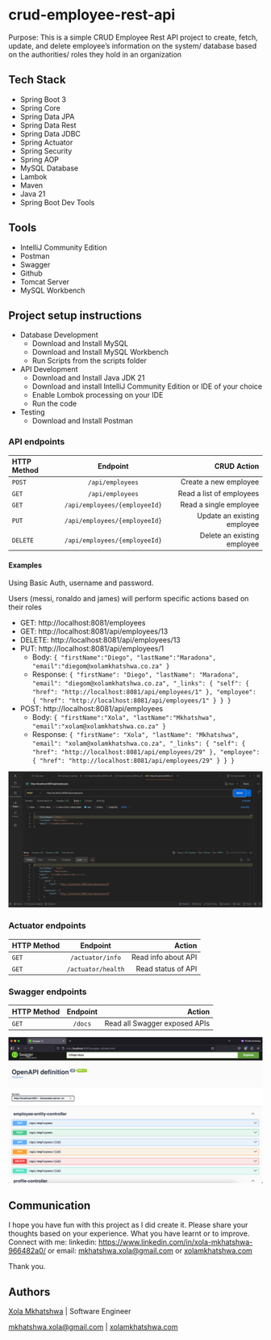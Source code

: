 # crud-employee-rest-api

Purpose:
This is a simple CRUD Employee Rest API project to create, fetch, update, and delete employee’s information on the system/ database based on the authorities/ roles they hold in an organization

## Tech Stack
-	Spring Boot 3
-	Spring Core
-	Spring Data JPA
-	Spring Data Rest
-	Spring Data JDBC
-	Spring Actuator
-	Spring Security
-	Spring AOP
-	MySQL Database
-	Lambok
-	Maven
-	Java 21
-	Spring Boot Dev Tools

## Tools
-	IntelliJ Community Edition
-	Postman 
-   Swagger
-	Github
-	Tomcat Server
-	MySQL Workbench 


## Project setup instructions
- Database Development
    - Download and Install MySQL
    - Download and Install MySQL Workbench
    - Run Scripts from the scripts folder
- API Development
    - Download and Install Java JDK 21
    - Download and install IntelliJ Community Edition or IDE of your choice
    - Enable Lombok processing on your IDE
    - Run the code
- Testing
  	- Download and Install Postman

### API endpoints

| HTTP Method | Endpoint | CRUD Action |
| :---         |     :---:      |          ---: |
| `POST`  | `/api/employees` | Create a new employee    |
| `GET`   | `/api/employees` | Read a list of employees |
| `GET`   | `/api/employees/{employeeId}` | Read a single employee |
| `PUT`   | `/api/employees/{employeeId}` | Update an existing employee |
| `DELETE`   | `/api/employees/{employeeId}` | Delete an existing employee |

#### Examples
Using Basic Auth, username and password. 

Users (messi, ronaldo and james) will perform specific actions based on their roles

- GET: http://localhost:8081/employees
- GET: http://localhost:8081/api/employees/13
- DELETE: http://localhost:8081/api/employees/13
- PUT: http://localhost:8081/api/employees/1
  - Body: 
    `{
        "firstName":"Diego",
        "lastName":"Maradona",
        "email":"diegom@xolamkhatshwa.co.za"
    }`
  - Response:
    `{
          "firstName": "Diego",
          "lastName": "Maradona",
          "email": "diegom@xolamkhatshwa.co.za",
          "_links": {
              "self": {
                  "href": "http://localhost:8081/api/employees/1"
              },
              "employee": {
                  "href": "http://localhost:8081/api/employees/1"
               }
          }
    }`
- POST: http://localhost:8081/api/employees
  - Body: 
    `{
        "firstName":"Xola",
        "lastName":"Mkhatshwa",
        "email":"xolam@xolamkhatshwa.co.za"
    }`
  - Response:
   `{
          "firstName": "Xola",
          "lastName": "Mkhatshwa",
          "email": "xolam@xolamkhatshwa.co.za",
          "_links": {
              "self": {
                  "href": "http://localhost:8081/api/employees/29"
              },
              "employee": {
                  "href": "http://localhost:8081/api/employees/29"
              }
          }
    }`
  

![img.png](img.png)

### Actuator endpoints

| HTTP Method | Endpoint |                      Action |
| :---         |     :---:      |----------------------------:|
| `GET`   | `/actuator/info` |         Read info about API |
| `GET`   | `/actuator/health` |          Read status of API |


### Swagger endpoints

| HTTP Method |      Endpoint      |                        Action |
| :---         |:------------------:|------------------------------:|
| `GET`   |      `/docs`       | Read all Swagger exposed APIs |

![img_1.png](img_1.png)


## Communication

I hope you have fun with this project as I did create it. Please share your thoughts based on your experience. What you have learnt or to improve. Connect with me: linkedin: https://www.linkedin.com/in/xola-mkhatshwa-966482a0/ or email: mkhatshwa.xola@gmail.com or [xolamkhatshwa.com](https://xolamkhatshwa.com/) 

Thank you. 

## Authors

[Xola Mkhatshwa](https://github.com/xmkhatshwa) | Software Engineer

mkhatshwa.xola@gmail.com | [xolamkhatshwa.com](https://xolamkhatshwa.com/)
